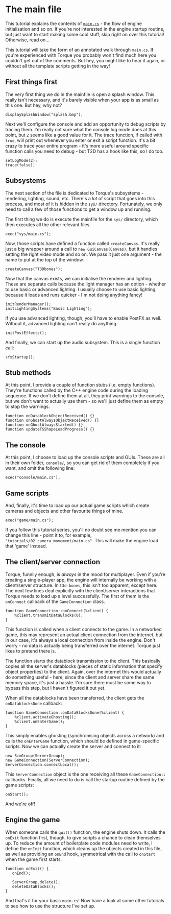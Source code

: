 # The main file

This tutorial explains the contents of [`main.cs`][main.cs] - the flow of engine initialisation and so on.
If you're not interested in the engine startup routine, but just want to start making some cool stuff, skip right on over this tutorial!
Otherwise, read on...

This tutorial will take the form of an annotated walk through `main.cs`.
If you're experienced with Torque you probably won't find much here you couldn't get out of the comments.
But hey, you might like to hear it again, or without all the template scripts getting in the way!

 [main.cs]: ../../main.cs

## First things first

The very first thing we do in the mainfile is open a splash window.
This really isn't necessary, and it's barely visible when your app is as small as this one.
But hey, why not?

    displaySplashWindow("splash.bmp");

Next we'll configure the console and add an opportunity to debug scripts by tracing them.
I'm really not sure what the console log mode does at this point, but `2` seems like a good value for it.
The trace function, if called with `true`, will print out whenever you enter or exit a script function.
It's a bit crazy to trace your entire program - it's more useful around specific function calls you need to debug - but T2D has a hook like this, so I do too.

    setLogMode(2);
    trace(false);

## Subsystems

The next section of the file is dedicated to Torque's subsystems - rendering, lighting, sound, etc.
There's a _lot_ of script that goes into this process, and most of it is hidden in the `sys/` directory.
Fortunately, we only need to call a few of those functions to get a window up and running.

The first thing we do is execute the mainfile for the `sys/` directory, which then executes all the other relevant files.

    exec("sys/main.cs");

Now, those scripts have defined a function called `createCanvas`.
It's really just a big wrapper around a call to `new GuiCanvas(Canvas)`, but it handles setting the right video mode and so on.
We pass it just one argument - the name to put at the top of the window.

    createCanvas("T3Dbones");

Now that the canvas exists, we can initialise the renderer and lighting.
These are separate calls because the light manager has an option - whether to use basic or advanced lighting.
I usually choose to use basic lighting, because it loads and runs quicker - I'm not doing anything fancy!

    initRenderManager();
    initLightingSystems("Basic Lighting"); 

If you use advanced lighting, though, you'll have to enable PostFX as well.
Without it, advanced lighting can't really do anything.

    initPostEffects();

And finally, we can start up the audio subsystem.
This is a single function call:

    sfxStartup();

## Stub methods

At this point, I provide a couple of function stubs (i.e. empty functions).
They're functions called by the C++ engine code during the loading sequence.
If we don't define them at all, they print warnings to the console, but we don't want to actually use them -
so we'll just define them as empty to stop the warnings.

    function onDatablockObjectReceived() {}
    function onGhostAlwaysObjectReceived() {}
    function onGhostAlwaysStarted() {}
    function updateTSShapeLoadProgress() {}

## The console

At this point, I choose to load up the console scripts and GUIs.
These are all in their own folder, `console/`, so you can get rid of them completely if you want, and omit the following line:

    exec("console/main.cs");

## Game scripts

And, finally, it's time to load up our actual game scripts which create cameras and objects and other favourite things of mine.

    exec("game/main.cs");

If you follow this tutorial series, you'll no doubt see me mention you can change this line - point it to, for example, `"tutorials/02_camera_movement/main.cs"`.
This will make the engine load that 'game' instead.

## The client/server connection

Torque, funnily enough, is _always_ in the mood for multiplayer.
Even if you're creating a single-player app, the engine will internally be working with a client/server structure.
In `t3d-bones`, this isn't too apparent, except here.
The next few lines deal explicitly with the client/server interactions that Torque needs to load up a level successfully.
The first of them is the `onConnect` callback of the `GameConnection` class.

    function GameConnection::onConnect(%client) {
        %client.transmitDataBlocks(0);
    }

This function is called when a client connects to the game.
In a networked game, this may represent an actual client connection from the internet, but in our case, it's always a local connection from inside the engine.
Don't worry - no data is actually being transferred over the internet.
Torque just likes to pretend there is.

The function starts the datablock transmission to the client.
This basically copies all the server's datablocks (pieces of static information that specify object properties) to the client.
Again, over the internet this would actually do something useful - here, since the client and server share the same memory space, it's just a hassle.
I'm sure there must be some way to bypass this step, but I haven't figured it out yet.

When all the datablocks have been transferred, the client gets the `onDatablocksDone` callback:

    function GameConnection::onDataBlocksDone(%client) {
        %client.activateGhosting();
        %client.onEnterGame();
    }

This simply enables ghosting (synchronising objects across a network) and calls the `onEnterGame` function, which should be defined in game-specific scripts.
Now we can actually create the server and connect to it:

    new SimGroup(ServerGroup);
    new GameConnection(ServerConnection);
    ServerConnection.connectLocal();

This `ServerConnection` object is the one receiving all these `GameConnection::` callbacks.
Finally, all we need to do is call the startup routine defined by the game scripts:

    onStart();

And we're off!

## Engine the game

When someone calls the `quit()` function, the engine shuts down.
It calls the `onExit` function first, though, to give scripts a chance to clean themselves up.
To reduce the amount of boilerplate code modules need to write, I define the `onExit` function,
which cleans up the objects created in this file, as well as providing an `onEnd` hook, symmetrical with the call to `onStart` when the game first starts.

    function onExit() {
       onEnd();

       ServerGroup.delete();
       deleteDataBlocks();
    }

And that's it for your basic `main.cs`!
Now have a look at some other tutorials to see how to use the structure I've set up.
